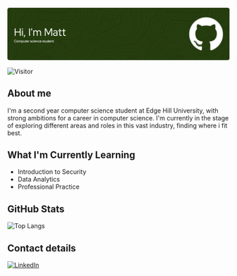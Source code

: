 ![Header](github-header-image.png)

![Visitor](https://visitor-badge.laobi.icu/badge?page_id=Mattytomo365.Mattytomo365)

## About me
I'm a second year computer science student at Edge Hill University, with strong ambitions for a career in computer science.
I'm currently in the stage of exploring different areas and roles in this vast industry, finding where i fit best.

## What I'm Currently Learning
* Introduction to Security
* Data Analytics
* Professional Practice

## GitHub Stats
 ![Top Langs](https://github-readme-stats.vercel.app/api/top-langs/?username=Mattytomo365&layout=compact)

 ## Contact details
 <a href="www.linkedin.com/in/matthew-tomlinson365">![LinkedIn](https://img.shields.io/badge/LinkedIn-0077B5?style=for-the-badge&logo=linkedin&logoColor=white)</a>




